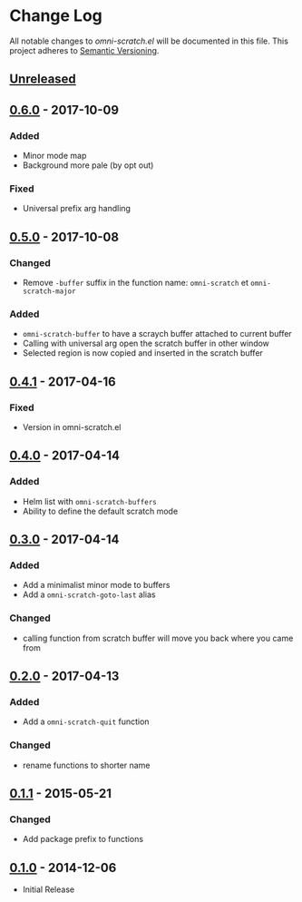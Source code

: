 # Change Log

All notable changes to *omni-scratch.el* will be documented in this file.
This project adheres to [Semantic Versioning](http://semver.org/).

## [Unreleased][unreleased]

## [0.6.0] - 2017-10-09
### Added
- Minor mode map
- Background more pale (by opt out)
### Fixed
- Universal prefix arg handling
## [0.5.0] - 2017-10-08
### Changed
- Remove `-buffer` suffix in the function name: `omni-scratch` et `omni-scratch-major`
### Added
- `omni-scratch-buffer` to have a scraych buffer attached to current buffer
- Calling with universal arg open the scratch buffer in other window
- Selected region is now copied and inserted in the scratch buffer

## [0.4.1] - 2017-04-16
### Fixed
- Version in omni-scratch.el
## [0.4.0] - 2017-04-14
### Added
- Helm list with `omni-scratch-buffers`
- Ability to define the default scratch mode
## [0.3.0] - 2017-04-14
### Added
- Add a minimalist minor mode to buffers
- Add a `omni-scratch-goto-last` alias
### Changed
- calling function from scratch buffer will move you back where you came from

## [0.2.0] - 2017-04-13
### Added
- Add a `omni-scratch-quit` function
### Changed
- rename functions to shorter name
## [0.1.1] - 2015-05-21
### Changed
- Add package prefix to functions
## [0.1.0] - 2014-12-06
- Initial Release

[unreleased]: https://github.com/AdrieanKhisbe/omni-scratch.el/compare/v0.6.0...HEAD
[0.6.0]: https://github.com/AdrieanKhisbe/omni-scratch.el/compare/v0.5.0...v0.6.0
[0.5.0]: https://github.com/AdrieanKhisbe/omni-scratch.el/compare/v0.4.1...v0.5.0
[0.4.1]: https://github.com/AdrieanKhisbe/omni-scratch.el/compare/v0.4.0....v0.4.1
[0.4.0]: https://github.com/AdrieanKhisbe/omni-scratch.el/compare/v0.3.0....v0.4.0
[0.3.0]: https://github.com/AdrieanKhisbe/omni-scratch.el/compare/v0.2.0....v0.3.0
[0.2.0]: https://github.com/AdrieanKhisbe/omni-scratch.el/compare/v0.1.1....v0.2.0
[0.1.1]: https://github.com/AdrieanKhisbe/omni-scratch.el/compare/v0.1.0....v0.1.1
[0.1.0]: https://github.com/AdrieanKhisbe/omni-scratch.el/compare/22b1c55....v0.1.0
